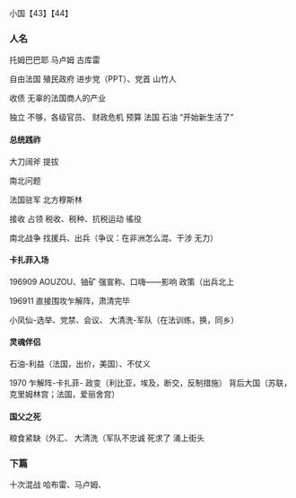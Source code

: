 小国【43】【44】
### 人名
托姆巴巴耶
马卢姆
古库雷

自由法国
殖民政府
进步党（PPT）、党首
山竹人

收债
无辜的法国商人的产业

独立
不够，各级官员、
财政危机
预算
法国
石油
“开始新生活了”

#### 总统践祚
大刀阔斧
提拔

南北问题

法国驻军
北方穆斯林

接收
占领
税收、税种、抗税运动
徭役

南北战争
找援兵、出兵（争议：在非洲怎么混、干涉 无力）


#### 卡扎菲入场
196909
AOUZOU、铀矿
强宣称、口嗨——影响 政策（出兵北上

196911
直接围攻乍解阵，肃清完毕

小凤仙-选举、党禁、会议、
大清洗-军队（在法训练，换，同乡）
#### 灵魂伴侣
石油-利益（法国，出价，美国）、不仗义

1970
乍解阵-卡扎菲-
政变（利比亚，埃及，断交，反制措施）
背后大国（苏联，克里姆林宫；法国，爱丽舍宫）
#### 国父之死
粮食紧缺（外汇、
大清洗（军队不忠诚
死求了
涌上街头

### 下篇
十次混战
哈布雷、马卢姆、